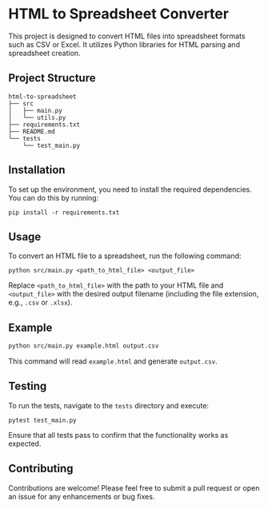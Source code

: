 # HTML to Spreadsheet Converter

This project is designed to convert HTML files into spreadsheet formats such as CSV or Excel. It utilizes Python libraries for HTML parsing and spreadsheet creation.

## Project Structure

```
html-to-spreadsheet
├── src
│   ├── main.py
│   └── utils.py
├── requirements.txt
├── README.md
└── tests
    └── test_main.py
```

## Installation

To set up the environment, you need to install the required dependencies. You can do this by running:

```
pip install -r requirements.txt
```

## Usage

To convert an HTML file to a spreadsheet, run the following command:

```
python src/main.py <path_to_html_file> <output_file>
```

Replace `<path_to_html_file>` with the path to your HTML file and `<output_file>` with the desired output filename (including the file extension, e.g., `.csv` or `.xlsx`).

## Example

```bash
python src/main.py example.html output.csv
```

This command will read `example.html` and generate `output.csv`.

## Testing

To run the tests, navigate to the `tests` directory and execute:

```
pytest test_main.py
```

Ensure that all tests pass to confirm that the functionality works as expected.

## Contributing

Contributions are welcome! Please feel free to submit a pull request or open an issue for any enhancements or bug fixes.